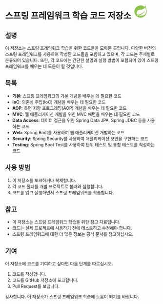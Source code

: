# 스프링 프레임워크 학습 코드 저장소 ![Spring](asset/png/springLogoImg.png) 



## 설명

이 저장소는 스프링 프레임워크 학습을 위한 코드들을 모아둔 곳입니다. 다양한 버전의 스프링 프레임워크를 사용하여 작성된 코드들을 포함하고 있으며, 각 코드는 주제별로 분류되어 있습니다. 또한, 각 코드에는 간단한 설명과 실행 방법이 포함되어 있어 스프링 프레임워크를 배우는 데 도움이 될 것입니다.

## 목록

- **기본**: 스프링 프레임워크의 기본 개념을 배우는 데 필요한 코드
- **IoC**: 의존성 주입(IoC) 개념을 배우는 데 필요한 코드
- **AOP**: 측면 지향 프로그래밍(AOP) 개념을 배우는 데 필요한 코드
- **MVC**: 웹 애플리케이션 개발을 위한 MVC 패턴을 배우는 데 필요한 코드
- **Data Access**: 데이터 접근을 위한 Spring Data JPA, Spring JDBC 등을 사용하는 코드
- **Web**: Spring Boot를 사용하여 웹 애플리케이션 개발하는 코드
- **Security**: Spring Security를 사용하여 애플리케이션 보안을 구현하는 코드
- **Testing**: Spring Boot Test를 사용하여 단위 테스트 및 통합 테스트를 작성하는 코드

## 사용 방법

1. 이 저장소를 포크하거나 복제합니다.
2. 각 코드 폴더를 개별 프로젝트로 불러와 실행합니다.
3. 코드를 읽고 실행하면서 스프링 프레임워크를 학습합니다.

## 참고

- 이 저장소는 스프링 프레임워크 학습을 위한 참고 자료입니다.
- 코드는 실제 프로젝트에 사용하기 전에 테스트하고 수정해야 합니다.
- 스프링 프레임워크에 대한 더 많은 정보는 공식 문서를 참고하십시오.

## 기여

이 저장소에 코드를 기여하고 싶다면 다음 단계를 따르십시오.

1. 코드를 작성합니다.
2. 코드를 GitHub 저장소에 포크합니다.
3. Pull Request를 보냅니다.

감사합니다. 이 저장소가 스프링 프레임워크 학습에 도움이 되기를 바랍니다.
